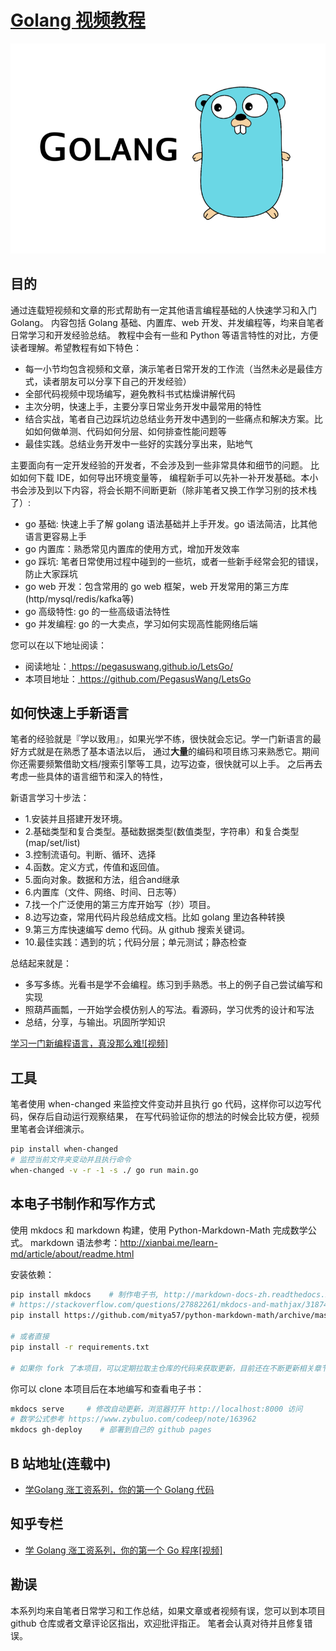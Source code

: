 # [Golang 视频教程](https://pegasuswang.github.io/LetsGo/)

![](./golang.png)

## 目的

通过连载短视频和文章的形式帮助有一定其他语言编程基础的人快速学习和入门 Golang。
内容包括 Golang 基础、内置库、web 开发、并发编程等，均来自笔者日常学习和开发经验总结。
教程中会有一些和 Python 等语言特性的对比，方便读者理解。希望教程有如下特色：

- 每一小节均包含视频和文章，演示笔者日常开发的工作流（当然未必是最佳方式，读者朋友可以分享下自己的开发经验）
- 全部代码视频中现场编写，避免教科书式枯燥讲解代码
- 主次分明，快速上手，主要分享日常业务开发中最常用的特性
- 结合实战，笔者自己边踩坑边总结业务开发中遇到的一些痛点和解决方案。比如如何做单测、代码如何分层、如何排查性能问题等
- 最佳实践。总结业务开发中一些好的实践分享出来，贴地气

主要面向有一定开发经验的开发者，不会涉及到一些非常具体和细节的问题。 比如如何下载 IDE，如何导出环境变量等，
编程新手可以先补一补开发基础。本小书会涉及到以下内容，将会长期不间断更新（除非笔者又换工作学习别的技术栈了）:

- go 基础: 快速上手了解 golang 语法基础并上手开发。go 语法简洁，比其他语言更容易上手
- go 内置库：熟悉常见内置库的使用方式，增加开发效率
- go 踩坑: 笔者日常使用过程中碰到的一些坑，或者一些新手经常会犯的错误，防止大家踩坑
- go web 开发：包含常用的 go web 框架，web 开发常用的第三方库(http/mysql/redis/kafka等)
- go 高级特性: go 的一些高级语法特性
- go 并发编程: go 的一大卖点，学习如何实现高性能网络后端

您可以在以下地址阅读：

- 阅读地址：[ https://pegasuswang.github.io/LetsGo/ ](https://pegasuswang.github.io/LetsGo/)
- 本项目地址：[ https://github.com/PegasusWang/LetsGo ](https://github.com/PegasusWang/LetsGo)

## 如何快速上手新语言

笔者的经验就是『学以致用』，如果光学不练，很快就会忘记。学一门新语言的最好方式就是在熟悉了基本语法以后，
通过**大量**的编码和项目练习来熟悉它。期间你还需要频繁借助文档/搜索引擎等工具，边写边查，很快就可以上手。
之后再去考虑一些具体的语言细节和深入的特性，


新语言学习十步法：

- 1.安装并且搭建开发环境。
- 2.基础类型和复合类型。基础数据类型(数值类型，字符串）和复合类型(map/set/list)
- 3.控制流语句。判断、循环、选择
- 4.函数。定义方式，传值和返回值。
- 5.面向对象。数据和方法，组合and继承
- 6.内置库（文件、网络、时间、日志等）
- 7.找一个广泛使用的第三方库开始写（抄）项目。
- 8.边写边查，常用代码片段总结成文档。比如 golang 里边各种转换
- 9.第三方库快速编写 demo 代码。从 github 搜索关键词。
- 10.最佳实践：遇到的坑；代码分层；单元测试；静态检查

总结起来就是：

- 多写多练。光看书是学不会编程。练习到手熟悉。书上的例子自己尝试编写和实现
- 照葫芦画瓢，一开始学会模仿别人的写法。看源码，学习优秀的设计和写法
- 总结，分享，与输出。巩固所学知识


[学习一门新编程语言，真没那么难![视频]](https://www.bilibili.com/video/av79283035)

## 工具

笔者使用 when-changed 来监控文件变动并且执行 go 代码，这样你可以边写代码，保存后自动运行观察结果，
在写代码验证你的想法的时候会比较方便，视频里笔者会详细演示。

```sh
pip install when-changed
# 监控当前文件夹变动并且执行命令
when-changed -v -r -1 -s ./ go run main.go
```

## 本电子书制作和写作方式
使用 mkdocs 和 markdown 构建，使用 Python-Markdown-Math 完成数学公式。
markdown 语法参考：http://xianbai.me/learn-md/article/about/readme.html

安装依赖：

```sh
pip install mkdocs    # 制作电子书, http://markdown-docs-zh.readthedocs.io/zh_CN/latest/
# https://stackoverflow.com/questions/27882261/mkdocs-and-mathjax/31874157
pip install https://github.com/mitya57/python-markdown-math/archive/master.zip

# 或者直接
pip install -r requirements.txt

# 如果你 fork 了本项目，可以定期拉取主仓库的代码来获取更新，目前还在不断更新相关章节
```

你可以 clone 本项目后在本地编写和查看电子书：

```sh
mkdocs serve     # 修改自动更新，浏览器打开 http://localhost:8000 访问
# 数学公式参考 https://www.zybuluo.com/codeep/note/163962
mkdocs gh-deploy    # 部署到自己的 github pages
```

## B 站地址(连载中)

- [学Golang 涨工资系列，你的第一个 Golang 代码](https://www.bilibili.com/video/av79390466/)


## 知乎专栏

- [学 Golang 涨工资系列，你的第一个 Go 程序[视频]](https://zhuanlan.zhihu.com/p/97536473)

## 勘误

本系列均来自笔者日常学习和工作总结，如果文章或者视频有误，您可以到本项目 github 仓库或者文章评论区指出，欢迎批评指正。
笔者会认真对待并且修复错误。
